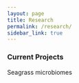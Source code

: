 ```yaml
---
layout: page
title: Research
permalink: /research/
sidebar_link: true
---
```


### Current Projects

Seagrass microbiomes


